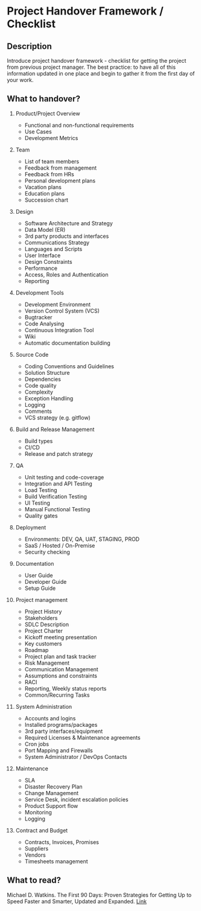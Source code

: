 # Project Handover Framework / Checklist
## Description

Introduce project handover framework - checklist for getting the project from previous project manager. The best practice: to have all of this information updated in one place and begin to gather it from the first day of your work.

## What to handover?
1. Product/Project Overview

	- Functional and non-functional requirements   
	- Use Cases
	- Development Metrics
  
1. Team
 
	- List of team members
	- Feedback from management
	- Feedback from HRs
	- Personal development plans
	- Vacation plans
	- Education plans
	- Succession chart
  
1. Design
   
	- Software Architecture and Strategy
	- Data Model (ER)
	- 3rd party products and interfaces
	- Communications Strategy
	- Languages and Scripts
	- User Interface
	- Design Constraints
	- Performance
	- Access, Roles and Authentication
	- Reporting
	    
1. Development Tools
   
	- Development Environment
	- Version Control System (VCS)
	- Bugtracker
	- Code Analysing
	- Continuous Integration Tool
	- Wiki
	- Automatic documentation building
	   
1. Source Code
   
	- Coding Conventions and Guidelines
	- Solution Structure
	- Dependencies
	- Code quality
	- Complexity
	- Exception Handling
	- Logging
	- Comments
	- VCS strategy (e.g. gitflow)
	   
1. Build and Release Management
   
	- Build types
	- CI/CD
	- Release and patch strategy
	   
1. QA
   
	- Unit testing and code-coverage
	- Integration and API Testing
	- Load Testing
	- Build Verification Testing
	- UI Testing
	- Manual Functional Testing
	- Quality gates
	   
7. Deployment
   
	- Environments: DEV, QA, UAT, STAGING, PROD
	- SaaS / Hosted / On-Premise 
	- Security checking
	   
1. Documentation
   
	- User Guide
	- Developer Guide
	- Setup Guide
	   
1. Project management
   
	- Project History
	- Stakeholders
	- SDLC Description
	- Project Charter
	- Kickoff meeting presentation
	- Key customers
	- Roadmap
	- Project plan and task tracker
	- Risk Management
	- Communication Management
	- Assumptions and constraints
	- RACI
	- Reporting, Weekly status reports
	- Common/Recurring Tasks
	    
1. System Administration
    
	- Accounts and logins
	- Installed programs/packages
	- 3rd party interfaces/equipment
	- Required Licenses & Maintenance agreements
	- Cron jobs
	- Port Mapping and Firewalls
	- System Administrator / DevOps Contacts
	   
1. Maintenance
    
	- SLA
	- Disaster Recovery Plan
	- Change Management
	- Service Desk, incident escalation policies
	- Product Support flow
	- Monitoring
	- Logging
1. Contract and Budget
	- Contracts, Invoices, Promises
	- Suppliers 
	- Vendors
	- Timesheets management

## What to read?
Michael D. Watkins. The First 90 Days: Proven Strategies for Getting Up to Speed Faster and Smarter, Updated and Expanded. [Link](https://www.amazon.com/First-90-Days-Strategies-Expanded/dp/1422188612)
